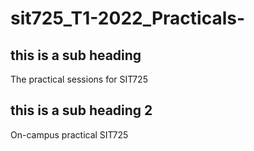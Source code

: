 # sit725_T1-2022_Practicals-
## this is a sub heading
The practical sessions for SIT725
## this is a sub heading 2
On-campus practical SIT725
